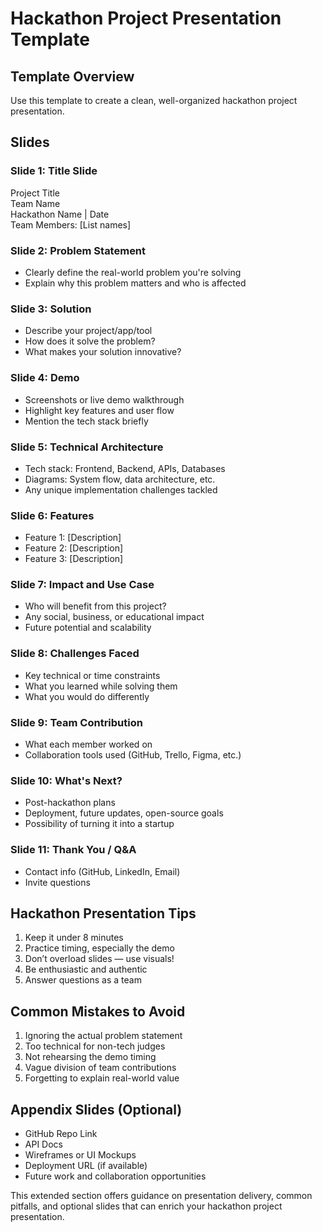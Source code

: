 # Hackathon Project Presentation Template

## Template Overview  
Use this template to create a clean, well-organized hackathon project presentation. 

## Slides

###  Slide 1: Title Slide
Project Title  
Team Name  
Hackathon Name | Date  
Team Members: [List names]


### Slide 2: Problem Statement
- Clearly define the real-world problem you're solving
- Explain why this problem matters and who is affected 

###  Slide 3: Solution 
- Describe your project/app/tool
- How does it solve the problem?
- What makes your solution innovative?

###  Slide 4: Demo
- Screenshots or live demo walkthrough
- Highlight key features and user flow
- Mention the tech stack briefly

###  Slide 5: Technical Architecture 
- Tech stack: Frontend, Backend, APIs, Databases  
- Diagrams: System flow, data architecture, etc.
- Any unique implementation challenges tackled

###  Slide 6: Features
- Feature 1: [Description] 
- Feature 2: [Description] 
- Feature 3: [Description]

###  Slide 7: Impact and Use Case 
- Who will benefit from this project?
- Any social, business, or educational impact 
- Future potential and scalability

###  Slide 8: Challenges Faced
- Key technical or time constraints
- What you learned while solving them
- What you would do differently

###  Slide 9: Team Contribution
- What each member worked on 
- Collaboration tools used (GitHub, Trello, Figma, etc.)

###  Slide 10: What's Next?
- Post-hackathon plans
- Deployment, future updates, open-source goals 
- Possibility of turning it into a startup

###  Slide 11: Thank You / Q&A
- Contact info (GitHub, LinkedIn, Email)
- Invite questions

## Hackathon Presentation Tips

1. Keep it under 8 minutes
2. Practice timing, especially the demo
3. Don’t overload slides — use visuals!
4. Be enthusiastic and authentic
5. Answer questions as a team


## Common Mistakes to Avoid
1. Ignoring the actual problem statement
2. Too technical for non-tech judges
3. Not rehearsing the demo timing
4. Vague division of team contributions
5. Forgetting to explain real-world value

## Appendix Slides (Optional)
- GitHub Repo Link
- API Docs
- Wireframes or UI Mockups
- Deployment URL (if available)
- Future work and collaboration opportunities

This extended section offers guidance on presentation delivery, common pitfalls, and optional slides that can enrich your hackathon project presentation.